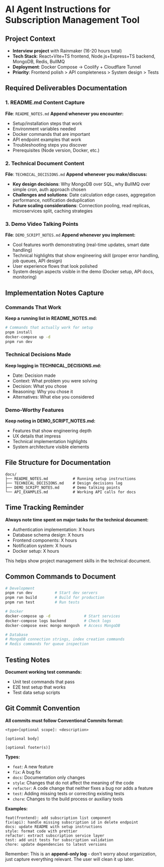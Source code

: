 # AI Agent Instructions for Subscription Management Tool

## Project Context
- **Interview project** with Rainmaker (16-20 hours total)
- **Tech Stack**: React+Vite+TS frontend, Node.js+Express+TS backend, MongoDB, Redis, BullMQ
- **Deployment**: Docker Compose → Coolify + Cloudflare Tunnel
- **Priority**: Frontend polish > API completeness > System design > Tests

## Required Deliverables Documentation

### 1. README.md Content Capture
**File**: `README_NOTES.md`
**Append whenever you encounter:**
- Setup/installation steps that work
- Environment variables needed
- Docker commands that are important
- API endpoint examples that work
- Troubleshooting steps you discover
- Prerequisites (Node version, Docker, etc.)

### 2. Technical Document Content
**File**: `TECHNICAL_DECISIONS.md` 
**Append whenever you make/discuss:**
- **Key design decisions**: Why MongoDB over SQL, why BullMQ over simple cron, auth approach chosen
- **Challenges and solutions**: Date calculation edge cases, aggregation performance, notification deduplication
- **Future scaling considerations**: Connection pooling, read replicas, microservices split, caching strategies

### 3. Demo Video Talking Points
**File**: `DEMO_SCRIPT_NOTES.md`
**Append whenever you implement:**
- Cool features worth demonstrating (real-time updates, smart date handling)
- Technical highlights that show engineering skill (proper error handling, job queues, API design)
- User experience flows that look polished
- System design aspects visible in the demo (Docker setup, API docs, monitoring)

## Implementation Notes Capture

### Commands That Work
**Keep a running list in README_NOTES.md:**
```bash
# Commands that actually work for setup
pnpm install
docker-compose up -d
pnpm run dev
```

### Technical Decisions Made
**Keep logging in TECHNICAL_DECISIONS.md:**
- Date: Decision made
- Context: What problem you were solving
- Decision: What you chose
- Reasoning: Why you chose it
- Alternatives: What else you considered

### Demo-Worthy Features
**Keep noting in DEMO_SCRIPT_NOTES.md:**
- Features that show engineering depth
- UX details that impress
- Technical implementation highlights
- System architecture visible elements

## File Structure for Documentation
```
docs/
├── README_NOTES.md           # Running setup instructions
├── TECHNICAL_DECISIONS.md    # Design decisions log
├── DEMO_SCRIPT_NOTES.md      # Demo talking points
└── API_EXAMPLES.md           # Working API calls for docs
```

## Time Tracking Reminder
**Always note time spent on major tasks for the technical document:**
- Authentication implementation: X hours
- Database schema design: X hours  
- Frontend components: X hours
- Notification system: X hours
- Docker setup: X hours

This helps show project management skills in the technical document.

## Common Commands to Document
```bash
# Development
pnpm run dev          # Start dev servers
pnpm run build        # Build for production
pnpm run test         # Run tests

# Docker
docker-compose up -d               # Start services
docker-compose logs backend        # Check logs
docker-compose exec mongo mongosh  # Access MongoDB

# Database
# MongoDB connection strings, index creation commands
# Redis commands for queue inspection
```

## Testing Notes
**Document working test commands:**
- Unit test commands that pass
- E2E test setup that works
- Test data setup scripts

## Git Commit Convention

**All commits must follow Conventional Commits format:**
```
<type>[optional scope]: <description>

[optional body]

[optional footer(s)]
```

**Types:**
- `feat`: A new feature
- `fix`: A bug fix
- `docs`: Documentation only changes
- `style`: Changes that do not affect the meaning of the code
- `refactor`: A code change that neither fixes a bug nor adds a feature
- `test`: Adding missing tests or correcting existing tests
- `chore`: Changes to the build process or auxiliary tools

**Examples:**
```
feat(frontend): add subscription list component
fix(api): handle missing subscription id in delete endpoint
docs: update README with setup instructions
style: format code with prettier
refactor: extract subscription service layer
test: add unit tests for subscription validation
chore: update dependencies to latest versions
```

Remember: This is an **append-only log** - don't worry about organization, just capture everything relevant. The user will clean it up later.
